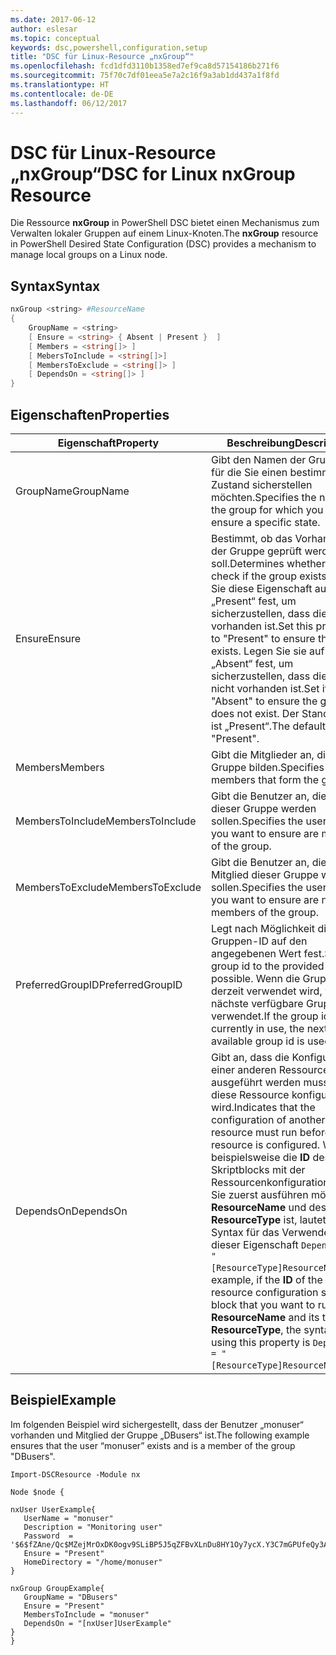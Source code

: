 ```yaml
---
ms.date: 2017-06-12
author: eslesar
ms.topic: conceptual
keywords: dsc,powershell,configuration,setup
title: "DSC für Linux-Resource „nxGroup“"
ms.openlocfilehash: fcd1dfd3110b1358ed7ef9ca8d57154186b271f6
ms.sourcegitcommit: 75f70c7df01eea5e7a2c16f9a3ab1dd437a1f8fd
ms.translationtype: HT
ms.contentlocale: de-DE
ms.lasthandoff: 06/12/2017
---
```

# <a name="dsc-for-linux-nxgroup-resource"></a><span data-ttu-id="ef3fa-103">DSC für Linux-Resource „nxGroup“</span><span class="sxs-lookup"><span data-stu-id="ef3fa-103">DSC for Linux nxGroup Resource</span></span>

<span data-ttu-id="ef3fa-104">Die Ressource **nxGroup** in PowerShell DSC bietet einen Mechanismus zum Verwalten lokaler Gruppen auf einem Linux-Knoten.</span><span class="sxs-lookup"><span data-stu-id="ef3fa-104">The **nxGroup** resource in PowerShell Desired State Configuration (DSC) provides a mechanism to manage local groups on a Linux node.</span></span>

## <a name="syntax"></a><span data-ttu-id="ef3fa-105">Syntax</span><span class="sxs-lookup"><span data-stu-id="ef3fa-105">Syntax</span></span>

```powershell
nxGroup <string> #ResourceName
{
    GroupName = <string>
    [ Ensure = <string> { Absent | Present }  ]
    [ Members = <string[]> ]
    [ MebersToInclude = <string[]>]
    [ MembersToExclude = <string[]> ]
    [ DependsOn = <string[]> ]
}

```

## <a name="properties"></a><span data-ttu-id="ef3fa-106">Eigenschaften</span><span class="sxs-lookup"><span data-stu-id="ef3fa-106">Properties</span></span>

|  <span data-ttu-id="ef3fa-107">Eigenschaft</span><span class="sxs-lookup"><span data-stu-id="ef3fa-107">Property</span></span> |  <span data-ttu-id="ef3fa-108">Beschreibung</span><span class="sxs-lookup"><span data-stu-id="ef3fa-108">Description</span></span> | 
|---|---|
| <span data-ttu-id="ef3fa-109">GroupName</span><span class="sxs-lookup"><span data-stu-id="ef3fa-109">GroupName</span></span>| <span data-ttu-id="ef3fa-110">Gibt den Namen der Gruppe an, für die Sie einen bestimmten Zustand sicherstellen möchten.</span><span class="sxs-lookup"><span data-stu-id="ef3fa-110">Specifies the name of the group for which you want to ensure a specific state.</span></span>| 
| <span data-ttu-id="ef3fa-111">Ensure</span><span class="sxs-lookup"><span data-stu-id="ef3fa-111">Ensure</span></span>| <span data-ttu-id="ef3fa-112">Bestimmt, ob das Vorhandensein der Gruppe geprüft werden soll.</span><span class="sxs-lookup"><span data-stu-id="ef3fa-112">Determines whether to check if the group exists.</span></span> <span data-ttu-id="ef3fa-113">Legen Sie diese Eigenschaft auf „Present“ fest, um sicherzustellen, dass die Gruppe vorhanden ist.</span><span class="sxs-lookup"><span data-stu-id="ef3fa-113">Set this property to "Present" to ensure the group exists.</span></span> <span data-ttu-id="ef3fa-114">Legen Sie sie auf „Absent“ fest, um sicherzustellen, dass die Gruppe nicht vorhanden ist.</span><span class="sxs-lookup"><span data-stu-id="ef3fa-114">Set it to "Absent" to ensure the group does not exist.</span></span> <span data-ttu-id="ef3fa-115">Der Standardwert ist „Present“.</span><span class="sxs-lookup"><span data-stu-id="ef3fa-115">The default value is "Present".</span></span>| 
| <span data-ttu-id="ef3fa-116">Members</span><span class="sxs-lookup"><span data-stu-id="ef3fa-116">Members</span></span>| <span data-ttu-id="ef3fa-117">Gibt die Mitglieder an, die die Gruppe bilden.</span><span class="sxs-lookup"><span data-stu-id="ef3fa-117">Specifies the members that form the group.</span></span>| 
| <span data-ttu-id="ef3fa-118">MembersToInclude</span><span class="sxs-lookup"><span data-stu-id="ef3fa-118">MembersToInclude</span></span>| <span data-ttu-id="ef3fa-119">Gibt die Benutzer an, die Mitglied dieser Gruppe werden sollen.</span><span class="sxs-lookup"><span data-stu-id="ef3fa-119">Specifies the users who you want to ensure are members of the group.</span></span>| 
| <span data-ttu-id="ef3fa-120">MembersToExclude</span><span class="sxs-lookup"><span data-stu-id="ef3fa-120">MembersToExclude</span></span>| <span data-ttu-id="ef3fa-121">Gibt die Benutzer an, die nicht Mitglied dieser Gruppe werden sollen.</span><span class="sxs-lookup"><span data-stu-id="ef3fa-121">Specifies the users who you want to ensure are not members of the group.</span></span>| 
| <span data-ttu-id="ef3fa-122">PreferredGroupID</span><span class="sxs-lookup"><span data-stu-id="ef3fa-122">PreferredGroupID</span></span>| <span data-ttu-id="ef3fa-123">Legt nach Möglichkeit die Gruppen-ID auf den angegebenen Wert fest.</span><span class="sxs-lookup"><span data-stu-id="ef3fa-123">Sets the group id to the provided value if possible.</span></span> <span data-ttu-id="ef3fa-124">Wenn die Gruppen-ID derzeit verwendet wird, wird die nächste verfügbare Gruppen-ID verwendet.</span><span class="sxs-lookup"><span data-stu-id="ef3fa-124">If the group id is currently in use, the next available group id is used.</span></span>| 
| <span data-ttu-id="ef3fa-125">DependsOn</span><span class="sxs-lookup"><span data-stu-id="ef3fa-125">DependsOn</span></span> | <span data-ttu-id="ef3fa-126">Gibt an, dass die Konfiguration einer anderen Ressource ausgeführt werden muss, bevor diese Ressource konfiguriert wird.</span><span class="sxs-lookup"><span data-stu-id="ef3fa-126">Indicates that the configuration of another resource must run before this resource is configured.</span></span> <span data-ttu-id="ef3fa-127">Wenn beispielsweise die **ID** des Skriptblocks mit der Ressourcenkonfiguration, den Sie zuerst ausführen möchten, **ResourceName** und dessen Typ **ResourceType** ist, lautet die Syntax für das Verwenden dieser Eigenschaft `DependsOn = "[ResourceType]ResourceName"`.</span><span class="sxs-lookup"><span data-stu-id="ef3fa-127">For example, if the **ID** of the resource configuration script block that you want to run first is **ResourceName** and its type is **ResourceType**, the syntax for using this property is `DependsOn = "[ResourceType]ResourceName"`.</span></span>| 

## <a name="example"></a><span data-ttu-id="ef3fa-128">Beispiel</span><span class="sxs-lookup"><span data-stu-id="ef3fa-128">Example</span></span>

<span data-ttu-id="ef3fa-129">Im folgenden Beispiel wird sichergestellt, dass der Benutzer „monuser“ vorhanden und Mitglied der Gruppe „DBusers“ ist.</span><span class="sxs-lookup"><span data-stu-id="ef3fa-129">The following example ensures that the user “monuser” exists and is a member of the group "DBusers".</span></span>

```
Import-DSCResource -Module nx 

Node $node {

nxUser UserExample{
   UserName = "monuser"
   Description = "Monitoring user"
   Password  =    '$6$fZAne/Qc$MZejMrOxDK0ogv9SLiBP5J5qZFBvXLnDu8HY1Oy7ycX.Y3C7mGPUfeQy3A82ev3zIabhDQnj2ayeuGn02CqE/0'
   Ensure = "Present"
   HomeDirectory = "/home/monuser"
}
 
nxGroup GroupExample{
   GroupName = "DBusers"
   Ensure = "Present"
   MembersToInclude = "monuser"
   DependsOn = "[nxUser]UserExample"            
}
}
```

